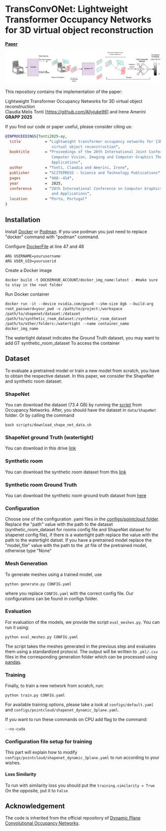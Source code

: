 # TransConvONet: Lightweight Transformer Occupancy Networks for 3D virtual object reconstruction
[**Paper**](GRAPP_2025_396_CR.pdf)

![teaser](media/TransConvONet.png "teaser")

This repository contains the implementation of the paper:

Lightweight Transformer Occupancy Networks for 3D virtual object reconstruction  
Claudia Melis Tonti [https://github.com/Allyjuke96] and Irene Amerini
**GRAPP 2025**  

If you find our code or paper useful, please consider citing us:

```bibtex
@INPROCEEDINGS{Tonti2025-ay,
  title           = "Lightweight transformer occupancy networks for {3D}
                     virtual object reconstruction",
  booktitle       = "Proceedings of the 20th International Joint Conference on
                     Computer Vision, Imaging and Computer Graphics Theory and
                     Applications",
  author          = "Tonti, Claudia and Amerini, Irene",
  publisher       = "SCITEPRESS - Science and Technology Publications",
  pages           = "408--414",
  year            =  2025,
  conference      = "20th International Conference on Computer Graphics Theory
                     and Applications",
  location        = "Porto, Portugal"
}
```

## Installation

Install [Docker](https://docs.docker.com/engine/install/) or [Podman](https://podman.io/docs/installation). If you use podman you just need to replace "docker" command with "podman" command.

Configure [DockerFile](Dockerfile) at line 47 and 48
```
ARG USERNAME=yourusername
ARG USER_UID=youruserid
```

Create a Docker image 

```
docker build -t DOCKERHUB_ACCOUNT/docker_img_name:latest . #make sure to stay in the root folder
```
Run Docker container

```
docker run -it --device nvidia.com/gpu=0 --shm-size 8gb --build-arg root_password=your_pwd -v /path/to/project:/workspace  /path/to/shapenet/dataset:/dataset   /path/to/synthetic_room_dataset:/synthetic_room_dataset  /path/to/other/folders:/watertight --name container_name docker_img_name
```
The watertight dataset indicates the Ground Truth dataset, you may want to add GT synthetic_room_dataset 
To access the container
 
## Dataset

To evaluate a pretrained model or train a new model from scratch, you have to obtain the respective dataset.
In this paper, we consider the ShapeNet and synthetic room dataset:

### ShapeNet
You can download the dataset (73.4 GB) by running the [script](https://github.com/autonomousvision/occupancy_networks#preprocessed-data) from Occupancy Networks. After, you should have the dataset in `data/ShapeNet` folder.
Or by calling the command 
```
bash scripts/download_shape_net_data.sh

```
### ShapeNet ground Truth (watertight)
You can download in this drive [link](https://drive.google.com/drive/u/0/folders/1BxLbisfr_nZE7nhrx66UC0MBbSuRfYOY)

### Synthetic room 
You can download the synthetic room dataset from this [link](https://drive.google.com/drive/u/0/folders/1Q90gkAUHKyT4-Lj1klPKbqlLLw87tVn8)

### Synthetic room Ground Truth
You can download the synthetic room ground truth dataset from [here](https://drive.google.com/drive/folders/146yLumnrNaoAgXjk8HHaHUVTTtIOWMpO?usp=sharing)

### Configuration
Choose one of the configuration .yaml files in the [configs/pointcloud folder](configs/pointcloud). Replace the "path" value with the path to the dataset (synthetic_room_dataset for rooms config file and ShapeNet dataset for shapenet config file), if there is a watertight path replace the value with the path to the watertight datset. If you have a pretrained model replace the "model_file" value with the path to the .pt file of the pretrained model, otherwise type "None"

### Mesh Generation
To generate meshes using a trained model, use
```
python generate.py CONFIG.yaml
```
where you replace `CONFIG.yaml` with the correct config file. Our configurations can be found in configs folder.
 
### Evaluation
For evaluation of the models, we provide the script `eval_meshes.py`. You can run it using:
```
python eval_meshes.py CONFIG.yaml
```
The script takes the meshes generated in the previous step and evaluates them using a standardized protocol. The output will be written to `.pkl/.csv` files in the corresponding generation folder which can be processed using [pandas](https://pandas.pydata.org/).

### Training
Finally, to train a new network from scratch, run:
```
python train.py CONFIG.yaml
```
For available training options, please take a look at `configs/default.yaml` and `configs/pointcloud/shapenet_dynamic_3plane.yaml`.

If you want to run these commands on CPU add flag to the command:

```
--no-cuda
```

### Configuration file setup for training
This part will explain how to modify `configs/pointcloud/shapenet_dynamic_3plane.yaml` to run according to your wishes.

#### **Loss Similarity**

To run with similarity loss you should put the `training.similarity = True` On the opposite, put it to `False` 




## Acknowledgement
The code is inherited from the official repository of [Dynamic Plane Convolutional Occupancy Networks](https://github.com/dsvilarkovic/dynamic_plane_convolutional_onet).
